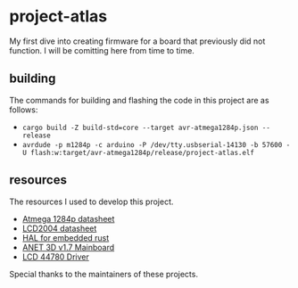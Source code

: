 # project-atlas
My first dive into creating firmware for a board that previously did not function. I will be comitting here from time to time.

## building
The commands for building and flashing the code in this project are as follows:
- `cargo build -Z build-std=core --target avr-atmega1284p.json --release`
- `avrdude -p m1284p -c arduino -P /dev/tty.usbserial-14130 -b 57600 -U flash:w:target/avr-atmega1284p/release/project-atlas.elf`

## resources
The resources I used to develop this project.

- [Atmega 1284p datasheet](https://ww1.microchip.com/downloads/en/DeviceDoc/doc8059.pdf)
- [LCD2004 datasheet](https://cdn-shop.adafruit.com/datasheets/TC2004A-01.pdf)
- [HAL for embedded rust](https://github.com/Rahix/avr-hal)
- [ANET 3D v1.7 Mainboard](https://github.com/ralf-e/ANET-3D-Board-V1.0/blob/master/ANET3D_Board_Schematic.pdf)
- [LCD 44780 Driver](https://github.com/JohnDoneth/hd44780-driver)

Special thanks to the maintainers of these projects.
